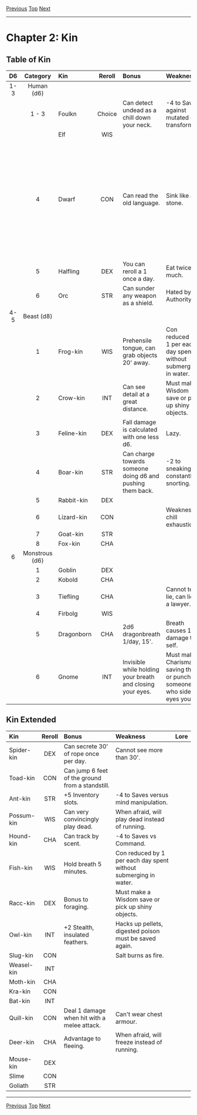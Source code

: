 [Previous](Chapter01.md#chapter-1-introduction) [Top](Chapter00.md#table-of-contents) [Next](Chapter03.md#chapter-3-classes)

* * *

# Chapter 2: Kin

## Table of Kin

| D6  |    Category    | Kin        | Reroll | Bonus                                                      | Weakness                                                              | Lore                                                                                                  |
|:---:|:--------------:|:---------- |:------:|:---------------------------------------------------------- |:--------------------------------------------------------------------- |:----------------------------------------------------------------------------------------------------- |
| 1-3 |   Human (d6)   |            |        |                                                            |                                                                       |                                                                                                       |
|     |     1 - 3      | Foulkn     | Choice | Can detect undead as a chill down your neck.               | -4 to Save against mutated or transformed.                            | **                                                                                                    |
|     |                | Elf        |  WIS   |                                                            |                                                                       |                                                                                                       |
|     |       4        | Dwarf      |  CON   | Can read the old language.                                 | Sink like a stone.                                                    | *A people carved from stone, Dwarves are a dying breed as the art of carving them was lost long ago.* |
|     |       5        | Halfling   |  DEX   | You can reroll a 1 once a day.                             | Eat twice as much.                                                    |                                                                                                       |
|     |       6        | Orc        |  STR   | Can sunder any weapon as a shield.                         | Hated by the Authority.                                               |                                                                                                       |
| 4-5 |   Beast (d8)   |            |        |                                                            |                                                                       |                                                                                                       |
|     |       1        | Frog-kin   |  WIS   | Prehensile tongue, can grab objects 20' away.              | Con reduced by 1 per each day spent without submerging in water.      |                                                                                                       |
|     |       2        | Crow-kin   |  INT   | Can see detail at a great distance.                        | Must make a Wisdom save or pick up shiny objects.                     |                                                                                                       |
|     |       3        | Feline-kin |  DEX   | Fall damage is calculated with one less d6.                | Lazy.                                                                 |                                                                                                       |
|     |       4        | Boar-kin   |  STR   | Can charge towards someone doing d6 and pushing them back. | -2 to sneaking, constantly snorting.                                  |                                                                                                       |
|     |       5        | Rabbit-kin |  DEX   |                                                            |                                                                       |                                                                                                       |
|     |       6        | Lizard-kin |  CON   |                                                            | Weakness to chill exhaustion.                                         |                                                                                                       |
|     |       7        | Goat-kin   |  STR   |                                                            |                                                                       |                                                                                                       |
|     |       8        | Fox-kin    |  CHA   |                                                            |                                                                       |                                                                                                       |
|  6  | Monstrous (d6) |            |        |                                                            |                                                                       |                                                                                                       |
|     |       1        | Goblin     |  DEX   |                                                            |                                                                       |                                                                                                       |
|     |       2        | Kobold     |  CHA   |                                                            |                                                                       |                                                                                                       |
|     |       3        | Tiefling   |  CHA   |                                                            | Cannot tell a lie, can lie as a lawyer.                               |                                                                                                       |
|     |       4        | Firbolg    |  WIS   |                                                            |                                                                       |                                                                                                       |
|     |       5        | Dragonborn |  CHA   | 2d6 dragonbreath 1/day, 15'.                               | Breath causes 1d6 damage to self.                                     |                                                                                                       |
|     |       6        | Gnome      |  INT   | Invisible while holding your breath and closing your eyes. | Must make a Charisma saving throw or punch someone who side eyes you. |                                                                                                       |

## Kin Extended

| Kin        | Reroll | Bonus                                            | Weakness                                                         | Lore |
|:---------- |:------:|:------------------------------------------------ |:---------------------------------------------------------------- |:---- |
| Spider-kin |  DEX   | Can secrete 30' of rope once per day.            | Cannot see more than 30'.                                        |      |
| Toad-kin   |  CON   | Can jump 6 feet of the ground from a standstill. |                                                                  |      |
| Ant-kin    |  STR   | +5 Inventory slots.                              | -4 to Saves versus mind manipulation.                            |      |
| Possum-kin |  WIS   | Can very convincingly play dead.                 | When afraid, will play dead instead of running.                  |      |
| Hound-kin  |  CHA   | Can track by scent.                              | -4 to Saves vs Command.                                          |      |
| Fish-kin   |  WIS   | Hold breath 5 minutes.                           | Con reduced by 1 per each day spent without submerging in water. |      |
| Racc-kin   |  DEX   | Bonus to foraging.                               | Must make a Wisdom save or pick up shiny objects.                |      |
| Owl-kin    |  INT   | +2 Stealth, insulated feathers.                  | Hacks up pellets, digested poison must be saved again.           |      |
| Slug-kin   |  CON   |                                                  | Salt burns as fire.                                              |      |
| Weasel-kin |  INT   |                                                  |                                                                  |      |
| Moth-kin   |  CHA   |                                                  |                                                                  |      |
| Kra-kin    |  CON   |                                                  |                                                                  |      |
| Bat-kin    |  INT   |                                                  |                                                                  |      |
| Quill-kin  |  CON   | Deal 1 damage when hit with a melee attack.      | Can't wear chest armour.                                         |      |
| Deer-kin   |  CHA   | Advantage to fleeing.                            | When afraid, will freeze instead of running.                     |      |
| Mouse-kin  |  DEX   |                                                  |                                                                  |      |
| Slime      |  CON   |                                                  |                                                                  |      |
| Goliath    |  STR   |                                                  |                                                                  |      |

* * *

[Previous](Chapter01.md#chapter-1-introduction) [Top](Chapter00.md#table-of-contents) [Next](Chapter03.md#chapter-3-classes)

